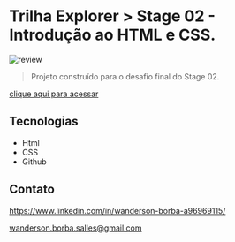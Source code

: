 # Trilha Explorer > Stage 02 - Introdução ao HTML e CSS.

![review](https://borbawanderson.github.io/desafio_03/images/img1.png)

> Projeto construído para o desafio final do Stage 02.

[clique aqui para acessar](https://github.com/BorbaWanderson/desafio_03)

## Tecnologias

- Html
- CSS
- Github

## Contato

https://www.linkedin.com/in/wanderson-borba-a96969115/

wanderson.borba.salles@gmail.com
